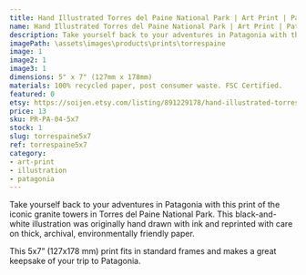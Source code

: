```yaml
---
title: Hand Illustrated Torres del Paine National Park | Art Print | Patagonia Chile
name: Hand Illustrated Torres del Paine National Park | Art Print | Patagonia Chile
description: Take yourself back to your adventures in Patagonia with this print of the iconic granite towers in Torres del Paine National Park. This black-and-white illustration was originally hand drawn with ink and reprinted with care on thick, archival, environmentally friendly paper.
imagePath: \assets\images\products\prints\torrespaine
image: 1
image2: 1
image3: 1
dimensions: 5" x 7" (127mm x 178mm)
materials: 100% recycled paper, post consumer waste. FSC Certified.
featured: 0
etsy: https://soijen.etsy.com/listing/891229178/hand-illustrated-torres-del-paine?utm_source=Copy&utm_medium=ListingManager&utm_campaign=Share&utm_term=so.lmsm&share_time=1695262458742
price: 13
sku: PR-PA-04-5x7
stock: 1
slug: torrespaine5x7
ref: torrespaine5x7
category:
- art-print
- illustration
- patagonia
---
```

Take yourself back to your adventures in Patagonia with this print of the iconic granite towers in Torres del Paine National Park. This black-and-white illustration was originally hand drawn with ink and reprinted with care on thick, archival, environmentally friendly paper.

This 5x7” (127x178 mm) print fits in standard frames and makes a great keepsake of your trip to Patagonia.
